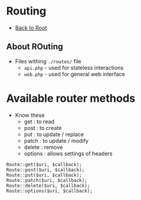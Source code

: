 # Routing

- [Back to Root](../README.md)

## About ROuting

- Files withing `./routes/` file
  - `api.php` - used for stateless interactions
  - `web.php` - used for general web interface

# Available router methods

- Know these
  - get : to read
  - post : to create
  - put : to update / replace
  - patch : to update / modify
  - delete : remove
  - options : allows settings of headers

```
Route::get($uri, $callback);
Route::post($uri, $callback);
Route::put($uri, $callback);
Route::patch($uri, $callback);
Route::delete($uri, $callback);
Route::options($uri, $callback);
```
